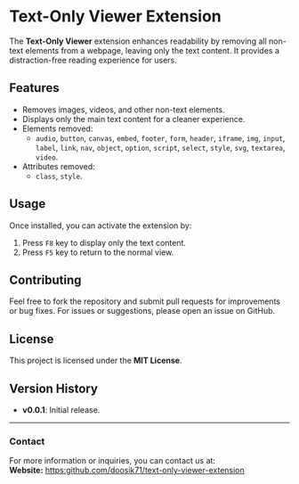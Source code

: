 # Text-Only Viewer Extension

The **Text-Only Viewer** extension enhances readability by removing all non-text elements from a webpage, leaving only the text content.
It provides a distraction-free reading experience for users.

## Features

- Removes images, videos, and other non-text elements.
- Displays only the main text content for a cleaner experience.
- Elements removed:
  - `audio`, `button`, `canvas`, `embed`, `footer`, `form`, `header`, `iframe`, `img`, `input`, `label`, `link`, `nav`, `object`, `option`, `script`, `select`, `style`, `svg`, `textarea`, `video`.
- Attributes removed:
  - `class`, `style`.

## Usage

Once installed, you can activate the extension by:
1. Press `F8` key to display only the text content.
2. Press `F5` key to return to the normal view.

## Contributing

Feel free to fork the repository and submit pull requests for improvements or bug fixes.
For issues or suggestions, please open an issue on GitHub.

## License

This project is licensed under the **MIT License**.

## Version History

- **v0.0.1**: Initial release.

---

### Contact

For more information or inquiries, you can contact us at:  
**Website:** <https:github.com/doosik71/text-only-viewer-extension>
